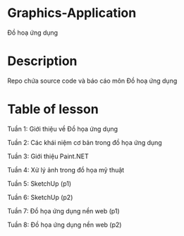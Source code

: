 # Graphics-Application

Đồ hoạ ứng dụng

# Description
Repo chứa source code và báo cáo môn Đồ hoạ ứng dụng
# Table of lesson
Tuần 1: Giới thiệu về Đồ họa ứng dụng

Tuần 2: Các khái niệm cơ bản trong đồ họa ứng dụng

Tuần 3: Giới thiệu Paint.NET

Tuần 4: Xử lý ảnh trong đồ họa mỹ thuật

Tuần 5: SketchUp (p1)

Tuần 6: SketchUp (p2)

Tuần 7: Đồ họa ứng dụng nền web (p1)

Tuần 8: Đồ họa ứng dụng nền web (p2)
